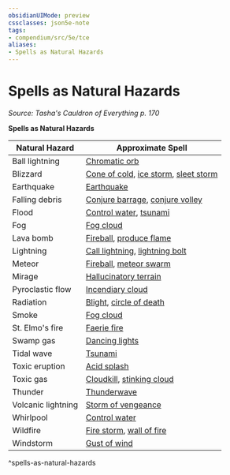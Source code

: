 ```yaml
---
obsidianUIMode: preview
cssclasses: json5e-note
tags:
- compendium/src/5e/tce
aliases:
- Spells as Natural Hazards
---
```

# Spells as Natural Hazards
*Source: Tasha's Cauldron of Everything p. 170* 

**Spells as Natural Hazards**

| Natural Hazard | Approximate Spell |
|----------------|-------------------|
| Ball lightning | [Chromatic orb](/3-Mechanics/CLI/spells/chromatic-orb-xphb.md) |
| Blizzard | [Cone of cold](/3-Mechanics/CLI/spells/cone-of-cold-xphb.md), [ice storm](/3-Mechanics/CLI/spells/ice-storm-xphb.md), [sleet storm](/3-Mechanics/CLI/spells/sleet-storm-xphb.md) |
| Earthquake | [Earthquake](/3-Mechanics/CLI/spells/earthquake-xphb.md) |
| Falling debris | [Conjure barrage](/3-Mechanics/CLI/spells/conjure-barrage-xphb.md), [conjure volley](/3-Mechanics/CLI/spells/conjure-volley-xphb.md) |
| Flood | [Control water](/3-Mechanics/CLI/spells/control-water-xphb.md), [tsunami](/3-Mechanics/CLI/spells/tsunami-xphb.md) |
| Fog | [Fog cloud](/3-Mechanics/CLI/spells/fog-cloud-xphb.md) |
| Lava bomb | [Fireball](/3-Mechanics/CLI/spells/fireball-xphb.md), [produce flame](/3-Mechanics/CLI/spells/produce-flame-xphb.md) |
| Lightning | [Call lightning](/3-Mechanics/CLI/spells/call-lightning-xphb.md), [lightning bolt](/3-Mechanics/CLI/spells/lightning-bolt-xphb.md) |
| Meteor | [Fireball](/3-Mechanics/CLI/spells/fireball-xphb.md), [meteor swarm](/3-Mechanics/CLI/spells/meteor-swarm-xphb.md) |
| Mirage | [Hallucinatory terrain](/3-Mechanics/CLI/spells/hallucinatory-terrain-xphb.md) |
| Pyroclastic flow | [Incendiary cloud](/3-Mechanics/CLI/spells/incendiary-cloud-xphb.md) |
| Radiation | [Blight](/3-Mechanics/CLI/spells/blight-xphb.md), [circle of death](/3-Mechanics/CLI/spells/circle-of-death-xphb.md) |
| Smoke | [Fog cloud](/3-Mechanics/CLI/spells/fog-cloud-xphb.md) |
| St. Elmo's fire | [Faerie fire](/3-Mechanics/CLI/spells/faerie-fire-xphb.md) |
| Swamp gas | [Dancing lights](/3-Mechanics/CLI/spells/dancing-lights-xphb.md) |
| Tidal wave | [Tsunami](/3-Mechanics/CLI/spells/tsunami-xphb.md) |
| Toxic eruption | [Acid splash](/3-Mechanics/CLI/spells/acid-splash-xphb.md) |
| Toxic gas | [Cloudkill](/3-Mechanics/CLI/spells/cloudkill-xphb.md), [stinking cloud](/3-Mechanics/CLI/spells/stinking-cloud-xphb.md) |
| Thunder | [Thunderwave](/3-Mechanics/CLI/spells/thunderwave-xphb.md) |
| Volcanic lightning | [Storm of vengeance](/3-Mechanics/CLI/spells/storm-of-vengeance-xphb.md) |
| Whirlpool | [Control water](/3-Mechanics/CLI/spells/control-water-xphb.md) |
| Wildfire | [Fire storm](/3-Mechanics/CLI/spells/fire-storm-xphb.md), [wall of fire](/3-Mechanics/CLI/spells/wall-of-fire-xphb.md) |
| Windstorm | [Gust of wind](/3-Mechanics/CLI/spells/gust-of-wind-xphb.md) |
^spells-as-natural-hazards